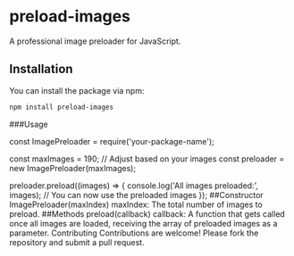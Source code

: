 # preload-images

A professional image preloader for JavaScript.

## Installation

You can install the package via npm:

```bash
npm install preload-images
```
###Usage

const ImagePreloader = require('your-package-name');

const maxImages = 190; // Adjust based on your images
const preloader = new ImagePreloader(maxImages);

preloader.preload((images) => {
    console.log('All images preloaded:', images);
    // You can now use the preloaded images
});
##Constructor
ImagePreloader(maxIndex)
maxIndex: The total number of images to preload.
##Methods
preload(callback)
callback: A function that gets called once all images are loaded, receiving the array of preloaded images as a parameter.
Contributing
Contributions are welcome! Please fork the repository and submit a pull request.
